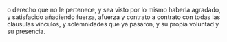 o derecho que no le pertenece, y sea visto por lo mismo haberla
agradado, y satisfacido añadiendo fuerza, afuerza y contrato a
contrato con todas las cláusulas vinculos, y solemnidades que ya
pasaron, y su propia voluntad y su presencia.